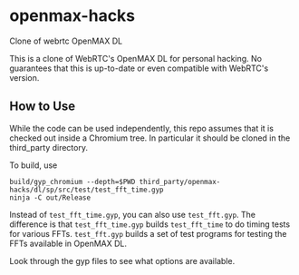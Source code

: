 # openmax-hacks

Clone of webrtc OpenMAX DL

This is a clone of WebRTC's OpenMAX DL for personal hacking.  No guarantees that this is up-to-date or even compatible with WebRTC's version.

## How to Use

While the code can be used independently, this repo assumes that it
is checked out inside a Chromium tree. In particular it should be cloned in the
third_party directory.

To build, use
```
build/gyp_chromium --depth=$PWD third_party/openmax-hacks/dl/sp/src/test/test_fft_time.gyp
ninja -C out/Release
```

Instead of `test_fft_time.gyp`, you can also use `test_fft.gyp`.  The difference is that `test_fft_time.gyp` builds `test_fft_time` to do timing tests for various FFTs.  `test_fft.gyp` builds a set of test programs for testing the FFTs available in OpenMAX DL.

Look through the gyp files to see what options are available.
